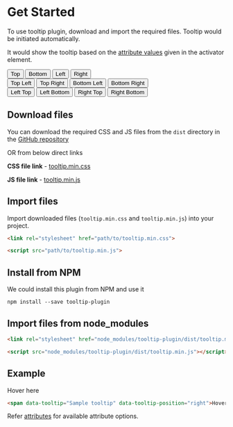 # Get Started

To use tooltip plugin, download and import the required files. Tooltip would be initiated automatically.

It would show the tooltip based on the [attribute values](attributes.md) given in the activator element.

<div class="get-started-example">
  <div class="examples-row">
    <button class="btn" data-tooltip="Top tooltip" data-tooltip-position="top">Top</button>
    <button class="btn" data-tooltip="Bottom tooltip" data-tooltip-position="bottom">Bottom</button>
    <button class="btn" data-tooltip="Left tooltip" data-tooltip-position="left">Left</button>
    <button class="btn" data-tooltip="Right tooltip" data-tooltip-position="Right">Right</button>
  </div>

  <div class="examples-row">
    <button class="btn btn-v-long" data-tooltip="Top Left tooltip" data-tooltip-position="top left">Top Left</button>
    <button class="btn btn-v-long" data-tooltip="Top Right tooltip" data-tooltip-position="top right">Top Right</button>
    <button class="btn btn-v-long" data-tooltip="Bottom Left tooltip" data-tooltip-position="bottom left">Bottom Left</button>
    <button class="btn btn-v-long" data-tooltip="Bottom Right tooltip" data-tooltip-position="bottom right">Bottom Right</button>
  </div>

  <div class="examples-row">
    <button class="btn btn-h-long" data-tooltip="Left Top tooltip" data-tooltip-position="left top">Left Top</button>
    <button class="btn btn-h-long" data-tooltip="Left Bottom tooltip" data-tooltip-position="left bottom">Left Bottom</button>
    <button class="btn btn-h-long" data-tooltip="Right Top tooltip" data-tooltip-position="right top">Right Top</button>
    <button class="btn btn-h-long" data-tooltip="Right Bottom tooltip" data-tooltip-position="right bottom">Right Bottom</button>
  </div>
</div>

## Download files
You can download the required CSS and JS files from the `dist` directory in the [GitHub repository](https://github.com/{{repo}})

OR from below direct links

**CSS file link** - [tooltip.min.css](https://raw.githubusercontent.com/{{repo}}/master/dist/tooltip.min.css)

**JS file link** - [tooltip.min.js](https://raw.githubusercontent.com/{{repo}}/master/dist/tooltip.min.js)

## Import files

Import downloaded files (`tooltip.min.css` and `tooltip.min.js`) into your project.

```html
<link rel="stylesheet" href="path/to/tooltip.min.css">

<script src="path/to/tooltip.min.js">
```

## Install from NPM

We could install this plugin from NPM and use it

```shell
npm install --save tooltip-plugin
```

## Import files from node_modules

```html
<link rel="stylesheet" href="node_modules/tooltip-plugin/dist/tooltip.min.css">

<script src="node_modules/tooltip-plugin/dist/tooltip.min.js"></script>
```

## Example

<span data-tooltip="Sample tooltip" data-tooltip-position="right">Hover here</span>

```html
<span data-tooltip="Sample tooltip" data-tooltip-position="right">Hover here</span>
```

Refer [attributes](attributes.md) for available attribute options.

<script>
  initPageGetStarted();
</script>